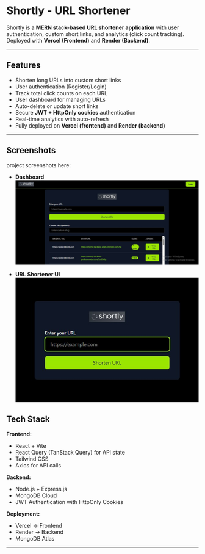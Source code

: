 # Shortly - URL Shortener 

Shortly is a **MERN stack-based URL shortener application** with user authentication, custom short links, and analytics (click count tracking).  
Deployed with **Vercel (Frontend)** and **Render (Backend)**.

---

##  Features
- Shorten long URLs into custom short links
- User authentication (Register/Login)
- Track total click counts on each URL
- User dashboard for managing URLs
- Auto-delete or update short links
- Secure **JWT + HttpOnly cookies** authentication
- Real-time analytics with auto-refresh
- Fully deployed on **Vercel (frontend)** and **Render (backend)**

---
## Screenshots  

project screenshots here:  

- **Dashboard**  
  ![Dashboard Screenshot](screenshots/inner_UI.jpeg)  

- **URL Shortener UI**  
  ![Shortener Screenshot](screenshots/shortly_ui.jpeg)  

##  Tech Stack

**Frontend:**
- React + Vite 
- React Query (TanStack Query) for API state
- Tailwind CSS 
- Axios for API calls

**Backend:**
- Node.js + Express.js 
- MongoDB Cloud
- JWT Authentication with HttpOnly Cookies


**Deployment:**
- Vercel → Frontend
- Render → Backend
- MongoDB Atlas
---
